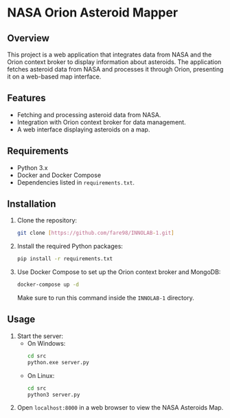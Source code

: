 
# NASA Orion Asteroid Mapper

## Overview
This project is a web application that integrates data from NASA and the Orion context broker to display information about asteroids. The application fetches asteroid data from NASA and processes it through Orion, presenting it on a web-based map interface.

## Features
- Fetching and processing asteroid data from NASA.
- Integration with Orion context broker for data management.
- A web interface displaying asteroids on a map.

## Requirements
- Python 3.x
- Docker and Docker Compose
- Dependencies listed in `requirements.txt`.

## Installation
1. Clone the repository:
   ```bash
   git clone [https://github.com/fare98/INNOLAB-1.git]
   ```
2. Install the required Python packages:
   ```bash
   pip install -r requirements.txt
3. Use Docker Compose to set up the Orion context broker and MongoDB:
   ```bash
   docker-compose up -d
   ```
   Make sure to run this command inside the `INNOLAB-1` directory.

## Usage
1. Start the server:
   - On Windows:
     ```bash
     cd src
     python.exe server.py
     ```
   - On Linux:
     ```bash
     cd src
     python3 server.py
     ```
2. Open `localhost:8000` in a web browser to view the NASA Asteroids Map.
